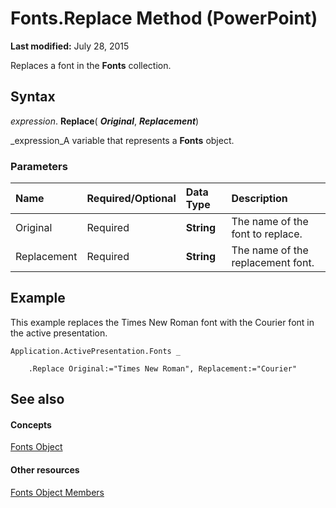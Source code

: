 
# Fonts.Replace Method (PowerPoint)

 **Last modified:** July 28, 2015

Replaces a font in the  **Fonts** collection.

## Syntax

 _expression_. **Replace**( **_Original_**,  **_Replacement_**)

 _expression_A variable that represents a  **Fonts** object.


### Parameters



|**Name**|**Required/Optional**|**Data Type**|**Description**|
|:-----|:-----|:-----|:-----|
|Original|Required| **String**|The name of the font to replace.|
|Replacement|Required| **String**|The name of the replacement font.|

## Example

This example replaces the Times New Roman font with the Courier font in the active presentation.


```
Application.ActivePresentation.Fonts _

    .Replace Original:="Times New Roman", Replacement:="Courier"
```


## See also


#### Concepts


 [Fonts Object](1a8f44ea-515f-5eb9-eab5-6204d9b1d5bc.md)
#### Other resources


 [Fonts Object Members](4a67cf86-8b73-50b0-7a7c-e14949104c0f.md)
